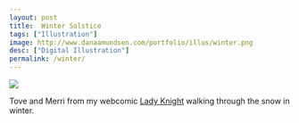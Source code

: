 ```yaml
---
layout: post
title:  Winter Solstice
tags: ["Illustration"]
image: http://www.danaamundsen.com/portfolio/illus/winter.png
desc: ["Digital Illustration"]
permalink: /winter/
---
```


![](http://www.danaamundsen.com/portfolio/illus/winter.png)

Tove and Merri from my webcomic [Lady Knight](http://ladyknightcomic.tumblr.com) walking through the snow in winter.
